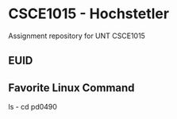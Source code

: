 # CSCE1015 - Hochstetler
Assignment repository for UNT CSCE1015
## EUID

## Favorite Linux Command
ls - cd
pd0490
